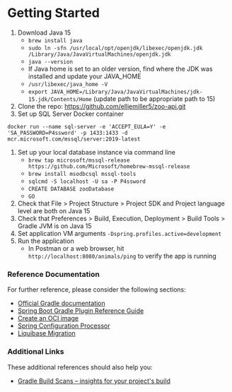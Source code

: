 # Getting Started
1. Download Java 15
    * `brew install java`
    * `sudo ln -sfn /usr/local/opt/openjdk/libexec/openjdk.jdk /Library/Java/JavaVirtualMachines/openjdk.jdk`
    * `java --version`
    * If Java home is set to an older version, find where the JDK was installed and update your JAVA_HOME
    * `/usr/libexec/java_home -V`
    * `export JAVA_HOME=/Library/Java/JavaVirtualMachines/jdk-15.jdk/Contents/Home` (update path to be appropriate path to 15)
1. Clone the repo: https://github.com/elliemiller5/zoo-api.git
1. Set up SQL Server Docker container
```
docker run --name sql-server -e 'ACCEPT_EULA=Y' -e 'SA_PASSWORD=P4ssword' -p 1433:1433 -d mcr.microsoft.com/mssql/server:2019-latest
```
1. Set up your local database instance via command line
    * `brew tap microsoft/mssql-release https://github.com/Microsoft/homebrew-mssql-release`
    * `brew install msodbcsql mssql-tools` 
    * `sqlcmd -S localhost -U sa -P P4ssword`
    * `CREATE DATABASE zooDatabase`
    * `GO`
1. Check that File > Project Structure > Project SDK and Project language level are both on Java 15  
1. Check that Preferences > Build, Execution, Deployment > Build Tools > Gradle JVM is on Java 15
1. Set application VM arguments `-Dspring.profiles.active=development`
1. Run the application
    * In Postman or a web browser, hit `http://localhost:8080/animals/ping` to verify the app is running


### Reference Documentation
For further reference, please consider the following sections:

* [Official Gradle documentation](https://docs.gradle.org)
* [Spring Boot Gradle Plugin Reference Guide](https://docs.spring.io/spring-boot/docs/2.3.5.RELEASE/gradle-plugin/reference/html/)
* [Create an OCI image](https://docs.spring.io/spring-boot/docs/2.3.5.RELEASE/gradle-plugin/reference/html/#build-image)
* [Spring Configuration Processor](https://docs.spring.io/spring-boot/docs/2.3.5.RELEASE/reference/htmlsingle/#configuration-metadata-annotation-processor)
* [Liquibase Migration](https://docs.spring.io/spring-boot/docs/2.3.5.RELEASE/reference/htmlsingle/#howto-execute-liquibase-database-migrations-on-startup)

### Additional Links
These additional references should also help you:

* [Gradle Build Scans – insights for your project's build](https://scans.gradle.com#gradle)

